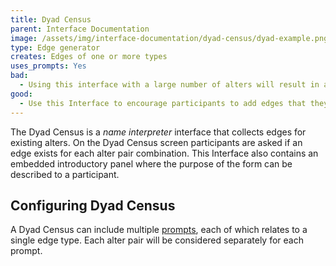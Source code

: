 ```yaml
---
title: Dyad Census
parent: Interface Documentation
image: /assets/img/interface-documentation/dyad-census/dyad-example.png
type: Edge generator
creates: Edges of one or more types
uses_prompts: Yes
bad:
  - Using this interface with a large number of alters will result in a large number of screens (exponential increasing as the number of alters increases).
good:
  - Use this Interface to encourage participants to add edges that they might not have considered.
---
```


The Dyad Census is a _name interpreter_ interface that collects edges for existing alters. On the Dyad Census screen participants are asked if an edge exists for each alter pair combination. This Interface also contains an embedded introductory panel where the purpose of the form can be described to a participant. 

## Configuring Dyad Census

A Dyad Census can include multiple [prompts](../reference/key-concepts/prompts.md), each of which relates to a single edge type. Each alter pair will be considered separately for each prompt.
